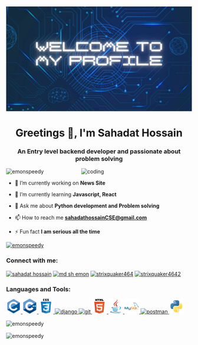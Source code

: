 ![logo](https://github.com/EmonSpeedy/EmonSpeedy/blob/main/384533993_6355278691243906_8735780579128250088_n.jpg)
<h1 align="center">Greetings 👋, I'm Sahadat Hossain</h1>
<h3 align="center">An Entry level backend developer and passionate about problem solving</h3>
<img align="right" alt="coding" width="300" src="https://media.tenor.com/-UygBh3nnfEAAAAC/coding.gif">

<p align="left"> <img src="https://komarev.com/ghpvc/?username=emonspeedy&label=Profile%20views&color=0e75b6&style=flat" alt="emonspeedy" /> </p>

- 🔭 I’m currently working on **News Site**

- 🌱 I’m currently learning **Javascript, React**

- 💬 Ask me about **Python development and Problem solving**

- 📫 How to reach me **sahadathossainCSE@gmail.com**

- ⚡ Fun fact **I am serious all the time**

<p align="left"> <a href="https://github.com/ryo-ma/github-profile-trophy"><img src="https://github-profile-trophy.vercel.app/?username=emonspeedy" alt="emonspeedy" /></a> </p>

<h3 align="left">Connect with me:</h3>
<p align="left">
<a href="https://linkedin.com/in/sahadat hossain" target="blank"><img align="center" src="https://raw.githubusercontent.com/rahuldkjain/github-profile-readme-generator/master/src/images/icons/Social/linked-in-alt.svg" alt="sahadat hossain" height="30" width="40" /></a>
<a href="https://fb.com/md sh emon" target="blank"><img align="center" src="https://raw.githubusercontent.com/rahuldkjain/github-profile-readme-generator/master/src/images/icons/Social/facebook.svg" alt="md sh emon" height="30" width="40" /></a>
<a href="https://www.codechef.com/users/strixquaker464" target="blank"><img align="center" src="https://cdn.jsdelivr.net/npm/simple-icons@3.1.0/icons/codechef.svg" alt="strixquaker464" height="30" width="40" /></a>
<a href="https://codeforces.com/profile/strixquaker4642" target="blank"><img align="center" src="https://raw.githubusercontent.com/rahuldkjain/github-profile-readme-generator/master/src/images/icons/Social/codeforces.svg" alt="strixquaker4642" height="30" width="40" /></a>
</p>

<h3 align="left">Languages and Tools:</h3>
<p align="left"> <a href="https://www.cprogramming.com/" target="_blank" rel="noreferrer"> <img src="https://raw.githubusercontent.com/devicons/devicon/master/icons/c/c-original.svg" alt="c" width="40" height="40"/> </a> <a href="https://www.w3schools.com/cpp/" target="_blank" rel="noreferrer"> <img src="https://raw.githubusercontent.com/devicons/devicon/master/icons/cplusplus/cplusplus-original.svg" alt="cplusplus" width="40" height="40"/> </a> <a href="https://www.w3schools.com/css/" target="_blank" rel="noreferrer"> <img src="https://raw.githubusercontent.com/devicons/devicon/master/icons/css3/css3-original-wordmark.svg" alt="css3" width="40" height="40"/> </a> <a href="https://www.djangoproject.com/" target="_blank" rel="noreferrer"> <img src="https://cdn.worldvectorlogo.com/logos/django.svg" alt="django" width="40" height="40"/> </a> <a href="https://git-scm.com/" target="_blank" rel="noreferrer"> <img src="https://www.vectorlogo.zone/logos/git-scm/git-scm-icon.svg" alt="git" width="40" height="40"/> </a> <a href="https://www.w3.org/html/" target="_blank" rel="noreferrer"> <img src="https://raw.githubusercontent.com/devicons/devicon/master/icons/html5/html5-original-wordmark.svg" alt="html5" width="40" height="40"/> </a> <a href="https://www.java.com" target="_blank" rel="noreferrer"> <img src="https://raw.githubusercontent.com/devicons/devicon/master/icons/java/java-original.svg" alt="java" width="40" height="40"/> </a> <a href="https://www.mysql.com/" target="_blank" rel="noreferrer"> <img src="https://raw.githubusercontent.com/devicons/devicon/master/icons/mysql/mysql-original-wordmark.svg" alt="mysql" width="40" height="40"/> </a> <a href="https://postman.com" target="_blank" rel="noreferrer"> <img src="https://www.vectorlogo.zone/logos/getpostman/getpostman-icon.svg" alt="postman" width="40" height="40"/> </a> <a href="https://www.python.org" target="_blank" rel="noreferrer"> <img src="https://raw.githubusercontent.com/devicons/devicon/master/icons/python/python-original.svg" alt="python" width="40" height="40"/> </a> </p>

<p><img align="center" src="https://github-readme-stats.vercel.app/api/top-langs?username=emonspeedy&show_icons=true&locale=en&layout=compact" alt="emonspeedy" /></p>

<p><img align="center" src="https://github-readme-streak-stats.herokuapp.com/?user=emonspeedy&" alt="emonspeedy" /></p>

